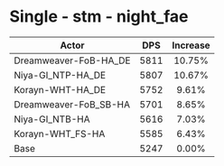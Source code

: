 # Single - stm - night_fae
| Actor | DPS | Increase |
|---|:---:|:---:|
|Dreamweaver-FoB-HA_DE|5811|10.75%|
|Niya-GI_NTP-HA_DE|5807|10.67%|
|Korayn-WHT-HA_DE|5752|9.61%|
|Dreamweaver-FoB_SB-HA|5701|8.65%|
|Niya-GI_NTB-HA|5616|7.03%|
|Korayn-WHT_FS-HA|5585|6.43%|
|Base|5247|0.00%|
